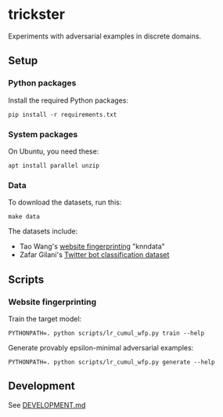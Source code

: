 # trickster

Experiments with adversarial examples in discrete domains.

## Setup

### Python packages
Install the required Python packages:

```
pip install -r requirements.txt
```

### System packages
On Ubuntu, you need these:
```
apt install parallel unzip
```

### Data

To download the datasets, run this:

```
make data
```

The datasets include:
* Tao Wang's [website fingerprinting](https://www.cse.ust.hk/~taow/wf/data/) "knndata"
* Zafar Gilani's [Twitter bot classification dataset](https://www.cl.cam.ac.uk/~szuhg2/data.html)

## Scripts

### Website fingerprinting

Train the target model:
```
PYTHONPATH=. python scripts/lr_cumul_wfp.py train --help
```

Generate provably epsilon-minimal adversarial examples:
```
PYTHONPATH=. python scripts/lr_cumul_wfp.py generate --help
```

## Development

See [DEVELOPMENT.md](DEVELOPMENT.md)
